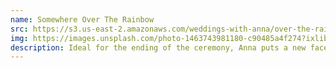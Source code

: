 ```yaml
---
name: Somewhere Over The Rainbow
src: https://s3.us-east-2.amazonaws.com/weddings-with-anna/over-the-rainbow.mp3
img: https://images.unsplash.com/photo-1463743981180-c90485a4f274?ixlib=rb-0.3.5&ixid=eyJhcHBfaWQiOjEyMDd9&s=ee77001703655147a686b58cc5e25ec2&auto=format&fit=crop&w=300&q=80
description: Ideal for the ending of the ceremony, Anna puts a new face on an old classic.
---
```

